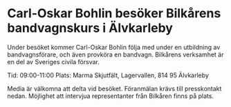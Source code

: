 # Carl-Oskar Bohlin besöker Bilkårens bandvagnskurs i Älvkarleby

Under besöket kommer Carl\-Oskar Bohlin följa med under en utbildning av bandvagnsförare, och även provköra en bandvagn. Bilkårens verksamhet är en del av Sveriges civila försvar.

Tid: 09:00\-11:00
Plats: Marma Skjutfält, Lagervallen, 814 95 Älvkarleby

Media är välkomna att delta vid besöket. Föranmälan krävs till presskontakt nedan. Möjlighet att intervjua representanter från Bilkåren finns på plats.
